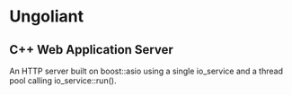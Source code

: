 # Ungoliant

## C++ Web Application Server

An HTTP server built on boost::asio using a single io_service and a thread pool calling io_service::run().
